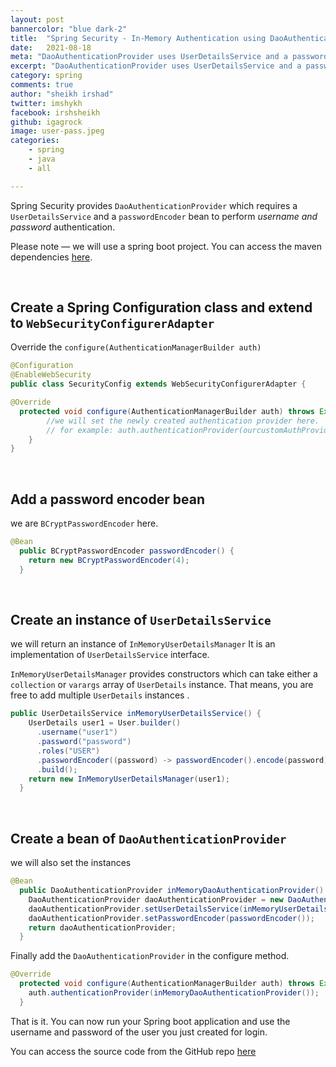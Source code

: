 ```yaml
---
layout: post
bannercolor: "blue dark-2"
title:  "Spring Security - In-Memory Authentication using DaoAuthenticationProvider"
date:   2021-08-18
meta: "DaoAuthenticationProvider uses UserDetailsService and a password encoder to authentication username password based authentication"
excerpt: "DaoAuthenticationProvider uses UserDetailsService and a password encoder to authentication username password based authentication"
category: spring
comments: true
author: "sheikh irshad"
twitter: imshykh
facebook: irshsheikh
github: igagrock
image: user-pass.jpeg
categories:
    - spring
    - java
    - all

---
```


Spring Security provides `DaoAuthenticationProvider` which requires a `UserDetailsService` and a `passwordEncoder` bean to perform *username and password* authentication.

Please note — we will use a spring boot project. You can access the maven dependencies [here](https://github.com/initgrep-post-demos/nauth/blob/auth-providers/pom.xml).

&nbsp;
## Create a Spring Configuration class and extend to `WebSecurityConfigurerAdapter`

Override the `configure(AuthenticationManagerBuilder auth)`

```java
@Configuration
@EnableWebSecurity
public class SecurityConfig extends WebSecurityConfigurerAdapter {

@Override
  protected void configure(AuthenticationManagerBuilder auth) throws Exception {
		//we will set the newly created authentication provider here.
		// for example: auth.authenticationProvider(ourcustomAuthProviderInstance)
	}
}
```

&nbsp;
## Add a password encoder bean

we are `BCryptPasswordEncoder` here.

```java
@Bean
  public BCryptPasswordEncoder passwordEncoder() {
    return new BCryptPasswordEncoder(4);
  }
```

&nbsp;
## Create an instance of `UserDetailsService`

we will return an instance of `InMemoryUserDetailsManager` It is an implementation of `UserDetailsService` interface.

`InMemoryUserDetailsManager`  provides constructors which can take either a `collection` or `varargs` array of `UserDetails` instance. That means, you are free to add multiple `UserDetails` instances .

```java
public UserDetailsService inMemoryUserDetailsService() {
    UserDetails user1 = User.builder()
      .username("user1")
      .password("password")
      .roles("USER")
      .passwordEncoder((password) -> passwordEncoder().encode(password))
      .build();
    return new InMemoryUserDetailsManager(user1);
  }
```
&nbsp;
## Create a bean of `DaoAuthenticationProvider`

we will also set the instances 

```java
@Bean
  public DaoAuthenticationProvider inMemoryDaoAuthenticationProvider() {
    DaoAuthenticationProvider daoAuthenticationProvider = new DaoAuthenticationProvider();
    daoAuthenticationProvider.setUserDetailsService(inMemoryUserDetailsService());
    daoAuthenticationProvider.setPasswordEncoder(passwordEncoder());
    return daoAuthenticationProvider;
  }

```

Finally add the `DaoAuthenticationProvider` in the configure method.

```java
@Override
  protected void configure(AuthenticationManagerBuilder auth) throws Exception {
    auth.authenticationProvider(inMemoryDaoAuthenticationProvider());
  }
```

That is it. You can now run your Spring boot application and use the username and password of the user you just created for login.

You can access the source code from the GitHub repo [here](https://github.com/initgrep-post-demos/nauth/blob/auth-providers/src/main/java/com/initgrep/apps/nauth/config/SecurityConfig.java)